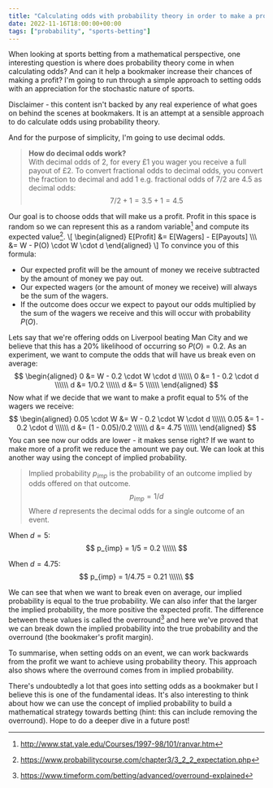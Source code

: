 ```yaml
---
title: "Calculating odds with probability theory in order to make a profit"
date: 2022-11-16T18:00:00+00:00
tags: ["probability", "sports-betting"]
---
```


When looking at sports betting from a mathematical perspective, one interesting question is where does probability theory come in when calculating odds? And can it help a bookmaker increase their chances of making a profit? I'm going to run through a simple approach to setting odds with an appreciation for the stochastic nature of sports.

Disclaimer - this content isn't backed by any real experience of what goes on behind the scenes at bookmakers. It is an attempt at a sensible approach to do calculate odds using probability theory. 

And for the purpose of simplicity, I'm going to use decimal odds.

> **How do decimal odds work?**\
> With decimal odds of $2$, for every £1 you wager you receive a full payout of £2. To convert fractional odds to decimal odds, you convert the fraction to decimal and add 1 e.g. fractional odds of $7/2$ are $4.5$ as decimal odds: 
> $$7/2 + 1 = 3.5 + 1 = 4.5$$

Our goal is to choose odds that will make us a profit. Profit in this space is random so we can represent this as a random variable[^1] and compute its expected value[^2].
\\[
\begin{aligned}
E[Profit] &= E[Wagers] - E[Payouts] \\\\\\
&= W - P(O) \cdot W \cdot d
\end{aligned}
\\]
To convince you of this formula:
- Our expected profit will be the amount of money we receive subtracted by the amount of money we pay out.
- Our expected wagers (or the amount of money we receive) will always be the sum of the wagers.
- If the outcome does occur we expect to payout our odds multiplied by the sum of the wagers we receive and this will occur with probability $P(O)$.

Lets say that we're offering odds on Liverpool beating Man City and we believe that this has a 20% likelihood of occurring so $P(O) = 0.2$. As an experiment, we want to compute the odds that will have us break even on average:
$$
\begin{aligned}
0 &= W - 0.2 \cdot W \cdot d \\\\\\
0 &= 1 - 0.2 \cdot d \\\\\\
d &= 1/0.2 \\\\\\
d &= 5 \\\\\\
\end{aligned}
$$
Now what if we decide that we want to make a profit equal to 5% of the wagers we receive:
$$
\begin{aligned}
0.05 \cdot W &= W - 0.2 \cdot W \cdot d \\\\\\
0.05 &= 1 - 0.2 \cdot d \\\\\\
d &= (1 - 0.05)/0.2 \\\\\\
d &= 4.75 \\\\\\
\end{aligned}
$$
You can see now our odds are lower - it makes sense right? If we want to make more of a profit we reduce the amount we pay out. We can look at this another way using the concept of implied probability.

> Implied probability $p_{imp}$ is the probability of an outcome implied by odds offered on that outcome.
> $$p_{imp} = 1/d$$ 
> Where $d$ represents the decimal odds for a single outcome of an event.

When $d = 5$:
$$
p_{imp} = 1/5 = 0.2 \\\\\\
$$

When $d = 4.75$:
$$
p_{imp} = 1/4.75 = 0.21 \\\\\\
$$

We can see that when we want to break even on average, our implied probability is equal to the true probability. We can also infer that the larger the implied probability, the more positive the expected profit. The difference between these values is called the overround[^3] and here we've proved that we can break down the implied probability into the true probability and the overround (the bookmaker's profit margin).

To summarise, when setting odds on an event, we can work backwards from the profit we want to achieve using probability theory. This approach also shows where the overround comes from in implied probability.

There's undoubtedly a lot that goes into setting odds as a bookmaker but I believe this is one of the fundamental ideas. It's also interesting to think about how we can use the concept of implied probability to build a mathematical strategy towards betting (hint: this can include removing the overround). Hope to do a deeper dive in a future post!

[^1]: http://www.stat.yale.edu/Courses/1997-98/101/ranvar.htm
[^2]: https://www.probabilitycourse.com/chapter3/3_2_2_expectation.php
[^3]: https://www.timeform.com/betting/advanced/overround-explained

